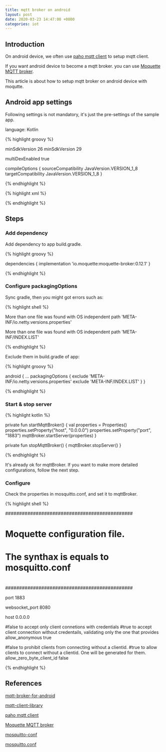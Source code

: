 ```yaml
---
title: mqtt broker on android
layout: post 
date: 2020-03-23 14:47:00 +0800
categories: iot 
---
```


## Introduction

On android device, we often use [paho mqtt client](https://github.com/eclipse/paho.mqtt.java) to setup mqtt client.

If you want android device to become a mqtt broker. you can use [Moquette MQTT broker](https://moquette-io.github.io/moquette).

This article is about how to setup mqtt broker on android device with moqutte.

## Android app settings

Following settings is not mandatory, it's just the pre-settings of the sample app.

language: Kotlin

{% highlight groovy %}

minSdkVersion 26
minSdkVersion 29

multiDexEnabled true

compileOptions {
    sourceCompatibility JavaVersion.VERSION_1_8
    targetCompatibility JavaVersion.VERSION_1_8
}

{% endhighlight %}

{% highlight xml %}

<uses-permission android:name="android.permission.INTERNET" />

{% endhighlight %}

## Steps

### Add dependency

Add dependency to app build.gradle.

{% highlight groovy %}

dependencies {
    implementation 'io.moquette:moquette-broker:0.12.1'
}

{% endhighlight %}

### Configure packagingOptions

Sync gradle, then you might got errors such as:

{% highlight shell %}

More than one file was found with OS independent path 'META-INF/io.netty.versions.properties'

More than one file was found with OS independent path 'META-INF/INDEX.LIST'

{% endhighlight %}

Exclude them in build.gradle of app:

{% highlight groovy %}

android {
    ...
    packagingOptions {
        exclude 'META-INF/io.netty.versions.properties'
        exclude 'META-INF/INDEX.LIST'
    }
}

{% endhighlight %}

### Start & stop server

{% highlight kotlin %}

private fun startMqttBroker() {
    val properties = Properties()
    properties.setProperty("host", "0.0.0.0")
    properties.setProperty("port", "1883")
    mqttBroker.startServer(properties)
}

private fun stopMqttBroker() {
    mqttBroker.stopServer()
}

{% endhighlight %}

It's already ok for mqttBroker. If you want to make more detailed configurations, follow the next step.

### Configure

Check the properties in mosquitto.conf, and set it to mqttBroker.

{% highlight shell %}

##############################################
#  Moquette configuration file.
#
#  The synthax is equals to mosquitto.conf
#
##############################################

port 1883

websocket_port 8080

host 0.0.0.0

#false to accept only client connetions with credentials
#true to accept client connection without credentails, validating only the one that provides
allow_anonymous true

#false to prohibit clients from connecting without a clientid.
#true to allow clients to connect without a clientid. One will be generated for them.
allow_zero_byte_client_id false

{% endhighlight %}

## References

[mqtt-broker-for-android](https://stackoverflow.com/questions/28623707/mqtt-broker-for-android)

[mqtt-client-library](https://www.hivemq.com/tags/mqtt-client-library)

[paho mqtt client](https://github.com/eclipse/paho.mqtt.java)

[Moquette MQTT broker](https://moquette-io.github.io/moquette)

[mosquitto-conf](https://www.eclipse.org/mosquitto/man/mosquitto-conf-5.php)

[mosquitto.conf](https://github.com/eclipse/mosquitto/blob/master/mosquitto.conf)
